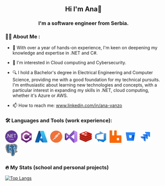 
## <p align = "center">Hi I'm Ana👋</p>

### <p align="center">I'm a software engineer from Serbia.</p>
<!--
**ankica11/ankica11** is a ✨ _special_ ✨ repository because its `README.md` (this file) appears on your GitHub profile. -->

### :woman_technologist: About Me :

- :telescope: With over a year of hands-on experience, I'm keen on deepening my knowledge and expertise in .NET and C#.

- :seedling: I'm interested in Cloud computing and Cybersecurity.

- :mag: I hold a Bachelor's degree in Electrical Engineering and Computer Science, providing me with a good foundation for my technical pursuits. I'm enthusiastic about learning new technologies and concepts, with a particular interest in expanding my skills in .NET, cloud computing, whether it's Azure or AWS. 

- :mailbox: How to reach me: www.linkedin.com/in/ana-vanzo

### :hammer_and_wrench: Languages and Tools (work experience):
<div>
  <img src="https://github.com/devicons/devicon/blob/master/icons/dotnetcore/dotnetcore-original.svg" title=".NET" alt="Java" width="40" height="40"/>&nbsp;
  <img src="https://github.com/devicons/devicon/blob/master/icons/csharp/csharp-original.svg" title="C#" alt="C#" width="40" height="40"/>&nbsp;
  <img src = "https://github.com/devicons/devicon/blob/master/icons/azure/azure-original.svg" title = "Azure", alt = "Azure" width = "40" height = "40"/>&nbsp;
  <img src ="https://github.com/devicons/devicon/blob/master/icons/postman/postman-original.svg" title = "Postman", alt = "Postman" width = "40" height = "40"/>&nbsp;
  <img src ="https://github.com/devicons/devicon/blob/master/icons/visualstudio/visualstudio-original.svg" title = "Visual Studio", alt = "Visual Studio" width = "40" height = "40"/>&nbsp;
  <img src ="https://github.com/devicons/devicon/blob/master/icons/redis/redis-original.svg" title = "Redis", alt = "Redis" width = "40" height = "40"/>&nbsp;
  <img src ="https://github.com/devicons/devicon/blob/master/icons/azuredevops/azuredevops-original.svg" title = "Azure Devops", alt = "Azure Devops" width = "40" height = "40"/>&nbsp;
  <img src ="https://github.com/devicons/devicon/blob/master/icons/rabbitmq/rabbitmq-original.svg" title = "RabbitMQ", alt = "RabbitMQ" width = "40" height = "40"/>&nbsp;
  <img src ="https://github.com/devicons/devicon/blob/master/icons/bitbucket/bitbucket-original.svg" title = "Bitbucket", alt = "Bitbucket" width = "40" height = "40"/>&nbsp;
  <img src ="https://github.com/devicons/devicon/blob/master/icons/jira/jira-original.svg" title = "Jira", alt = "Jira" width = "40" height = "40"/>&nbsp;
  <img src ="https://github.com/devicons/devicon/blob/master/icons/postgresql/postgresql-original.svg" title = "PostgreSQL", alt = "PostgreSQL" width = "40" height = "40"/>&nbsp;

  ### :fire: My Stats (school and personal projects)

  [![Top Langs](https://github-readme-stats.vercel.app/api/top-langs/?username=ankica11&layout=compact&theme=vision-friendly-dark)](https://github.com/anuraghazra/github-readme-stats)
</div>

